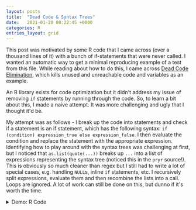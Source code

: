 ```yaml
---
layout: posts
title:  "Dead Code & Syntax Trees"
date:   2021-01-20 00:22:45 +0000
categories: R
entries_layout: grid
---
```


This post was motivated by some R code that I came across (over a thousand lines of it) with a bunch of if-statements that were never called. I wanted an automatic way to get a minimal reproducing example of a test from this file. While reading about how to do this, I came across [Dead Code Elimination](https://en.wikipedia.org/wiki/Dead_code_elimination), which kills unused and unreachable code and variables as an example.

An R library exists for code optimization but it didn't address my issue of removing `if` statements by running through the code. So, to learn a bit about this, I made a naive attempt. It was more challenging and ugly that I thought it'd be.

My attempt was as follows - I break up the code into statements and check if a statement is an if statement, which has the following syntax: `if (condition) expression_true else expression_false`. I then evaluate the condition and replace the statement with the appropriate expression. Identifying how to play around with the syntax trees was challenging at first, but I noticed that `as.list(quote(...))` breaks up `...` into a list of expressions representing the syntax tree (noticed this in the `pryr` source!). This is obviously so much cleaner than regex but I still had to write a lot of special cases, e.g. handling `NULL`s, inline `if` statements, etc. I recursively split expressions, evaluate them and then recombine the lists into a call. Loops are ignored. A lot of work can still be done on this, but dunno if it's worth the time.

<details>
<summary> Demo: R Code </summary>

{% highlight R %}

contains_if <- function(ex_list) {
    if(length(ex_list) <= 1)
        return(FALSE)
    else if(ex_list[[1]] == quote(`if`))
        return(TRUE)
    else {
        return(any(sapply(as.list(ex_list), contains_if)))
    }
}

check_for_inline_if <- function(ex_list) {
    if(length(ex_list) == 3)
    if(ex_list[[1]] == quote(`<-`))
    if(length(as.list(ex_list[[3]])) >= 1)
    if(as.list(ex_list[[3]])[[1]] == quote(`if`))
        return(TRUE)
    return(FALSE)
}

fix_inline_if <- function(ex_list) {
    if_statement <- as.list(ex_list[[3]])
    my_list <- c(ex_list[1:2], if_statement[3:4])
    if_statement[[3]] <- as.call(my_list[c(1, 2, 3)])
    if_statement[[4]] <- as.call(my_list[c(1, 2, 4)])
    return(if_statement)
}

remove_unused_ifs <- function(expr) {
    ex_list <- as.list(expr)

    if(check_for_inline_if(ex_list)) {
        ex_list <- fix_inline_if(ex_list)
        expr <- as.call(ex_list)
    }

    if(length(expr) == 1) {
        return(expr)
    } else if(!contains_if(ex_list) |
              ex_list[[1]] == quote(`for`) | 
              ex_list[[1]] == quote(`while`)) {
        eval(expr, .GlobalEnv)
        return(expr)
    } else if(ex_list[[1]] == quote(`if`)) {
        condition <- ex_list[[2]]
        expr_true <- ex_list[[3]]
        expr_flse <- if(length(ex_list) == 4)
                     ex_list[[4]] else quote({})
        expr <- if(eval(condition, .GlobalEnv))
                expr_true else expr_flse
        return(remove_unused_ifs(expr))
    } else {
        return(lapply(ex_list, remove_unused_ifs))
    }
}

recombine <- function(ex_list) {
    if(is.list(ex_list)) {
        if(any(sapply(ex_list, is.list))) {
            return(recombine(lapply(ex_list, recombine)))
        } else {
            return(as.call(ex_list))
        }
    } else {
        return(ex_list)
    }
}

recombine(remove_unused_ifs(body(function() {
    my_list <- list(my_bool = F)

    abc <- if(TRUE) 1 else NULL
    print(abc)

    if(my_list$my_bool) {
        print('hello_a')
    } else {
        if(!my_list$my_bool) {
            if(TRUE) print('hello_b')
        } else print('bye')
    }
})))

# Output:
# {
#     my_list <- list(my_bool = F)
#     abc <- 1
#     print(abc)
#     {
#         {
#             print("hello_b")
#         }
#     }
# }

{% endhighlight %}

</details> <br>
